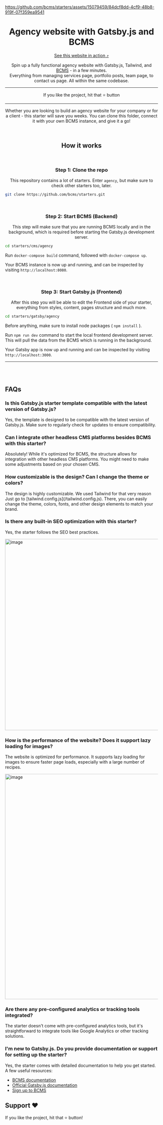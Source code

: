 https://github.com/bcms/starters/assets/15079459/84dcf8dd-4cf9-48b8-919f-07f359ea9541

<h1 align="center">Agency website with Gatsby.js and BCMS</h1>
<p align="center"><a href="https://agency-starter.thebcms.com/">See this website in action ⤴</a></p>
<p align="center">Spin up a fully functional agency website with Gatsby.js, Tailwind, and <a href="https://github.com/bcms/cms">BCMS</a> - in a few minutes.<br/>
Everything from managing services page, portfolio posts, team page, to contact us page. All within the same codebase.</p>

---

<p align="center">
  <span>If you like the project, hit that ⭐ button</span>
</p>

---

<p align="center">Whether you are looking to build an agency website for your company or for a client - this starter will save you weeks. You can clone this folder, connect it with your own BCMS instance, and give it a go!</p>
<br/>

<h2 align="center">How it works</h2>
<br/>

<h3 align="center">Step 1: Clone the repo</h3>
<p align="center">This repository contains a lot of starters. Enter <code>agency</code>, but make sure to check other starters too, later.</p>

```bash
git clone https://github.com/bcms/starters.git
```

<br/>
<h3 align="center">Step 2: Start BCMS (Backend)</h3>
<p align="center">This step will make sure that you are running BCMS locally and in the background, which is required before starting the Gatsby.js development server.</p>

```bash
cd starters/cms/agency
```

<p>Run <code>docker-compose build</code> command, followed with <code>docker-compose up</code>.</p>
<p>Your BCMS instance is now up and running, and can be inspected by visiting <code>http://localhost:8080</code>.</p>

<br/>
<h3 align="center">Step 3: Start Gatsby.js (Frontend)</h3>
<p align="center">After this step you will be able to edit the Frontend side of your starter, everything from styles, content, pages structure and much more.</p>

```bash
cd starters/gatsby/agency
```

<p>Before anything, make sure to install node packages ( <code>npm install</code> ).</p>
<p>Run <code>npm run dev</code> command to start the local frontend development server. This will pull the data from the BCMS which is running in the background.</p>
<p>Your Gatsby app is now up and running and can be inspected by visiting <code>http://localhost:3000</code>.</p>

---

<br>
<br>

<h2>FAQs</h2>
<h3>
  Is this Gatsby.js starter template compatible with the latest version of
  Gatsby.js?
</h3>
<p>
  Yes, the template is designed to be compatible with the latest version of
  Gatsby.js. Make sure to regularly check for updates to ensure compatibility.
</p>

<h3>
  Can I integrate other headless CMS platforms besides BCMS with this starter?
</h3>
<p>
  Absolutely! While it's optimized for BCMS, the structure allows for
  integration with other headless CMS platforms. You might need to make some
  adjustments based on your chosen CMS.
</p>

<h3>How customizable is the design? Can I change the theme or colors?</h3>
<p>
  The design is highly customizable. We used Tailwind for that very reason Just
  go to [tailwind.config.js](/tailwind.config.js). There, you can easily change
  the theme, colors, fonts, and other design elements to match your brand.
</p>

<h3>Is there any built-in SEO optimization with this starter?</h3>
<p>Yes, the starter follows the SEO best practices.</p>
<img width="631" alt="image" src="https://github.com/bcms/starters/assets/15079459/1011ce99-10a7-465f-9671-cdd2792d4a34">

<h3>
  How is the performance of the website? Does it support lazy loading for
  images?
</h3>
<p>
  The website is optimized for performance. It supports lazy loading for images
  to ensure faster page loads, especially with a large number of recipes.
</p>
<img width="743" alt="image" src="https://github.com/bcms/starters/assets/15079459/3d2a47a6-d47d-41e9-86f5-ec038c1bc1a6">

<h3>Are there any pre-configured analytics or tracking tools integrated?</h3>
<p>
  The starter doesn't come with pre-configured analytics tools, but it's
  straightforward to integrate tools like Google Analytics or other tracking
  solutions.
</p>

<h3>
  I'm new to Gatsby.js. Do you provide documentation or support for setting up the
  starter?
</h3>

Yes, the starter comes with detailed documentation to help you get started. A few useful resources:

- [BCMS documentation](https://docs.thebcms.com/integrations/gatsby-js)
- [Official Gatsby.js documentation](https://www.gatsbyjs.com/docs)
- [Sign up to BCMS](https://cloud.thebcms.com/)

<h2>Support ❤️</h2>
<p>
  If you like the project, hit that ⭐ button!
</p>
